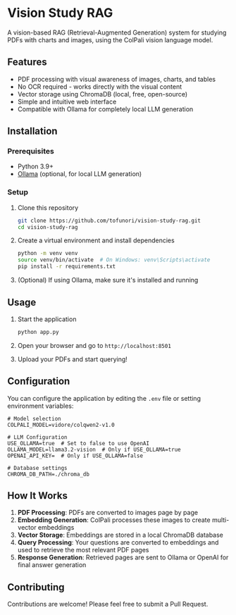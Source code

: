 # Vision Study RAG

A vision-based RAG (Retrieval-Augmented Generation) system for studying PDFs with charts and images, using the ColPali vision language model.

## Features

- PDF processing with visual awareness of images, charts, and tables
- No OCR required - works directly with the visual content
- Vector storage using ChromaDB (local, free, open-source)
- Simple and intuitive web interface
- Compatible with Ollama for completely local LLM generation

## Installation

### Prerequisites

- Python 3.9+
- [Ollama](https://ollama.ai/) (optional, for local LLM generation)

### Setup

1. Clone this repository
   ```bash
   git clone https://github.com/tofunori/vision-study-rag.git
   cd vision-study-rag
   ```

2. Create a virtual environment and install dependencies
   ```bash
   python -m venv venv
   source venv/bin/activate  # On Windows: venv\Scripts\activate
   pip install -r requirements.txt
   ```

3. (Optional) If using Ollama, make sure it's installed and running

## Usage

1. Start the application
   ```bash
   python app.py
   ```

2. Open your browser and go to `http://localhost:8501`

3. Upload your PDFs and start querying!

## Configuration

You can configure the application by editing the `.env` file or setting environment variables:

```
# Model selection
COLPALI_MODEL=vidore/colqwen2-v1.0

# LLM Configuration
USE_OLLAMA=true  # Set to false to use OpenAI
OLLAMA_MODEL=llama3.2-vision  # Only if USE_OLLAMA=true
OPENAI_API_KEY=  # Only if USE_OLLAMA=false

# Database settings
CHROMA_DB_PATH=./chroma_db
```

## How It Works

1. **PDF Processing**: PDFs are converted to images page by page
2. **Embedding Generation**: ColPali processes these images to create multi-vector embeddings
3. **Vector Storage**: Embeddings are stored in a local ChromaDB database
4. **Query Processing**: Your questions are converted to embeddings and used to retrieve the most relevant PDF pages
5. **Response Generation**: Retrieved pages are sent to Ollama or OpenAI for final answer generation

## Contributing

Contributions are welcome! Please feel free to submit a Pull Request.
